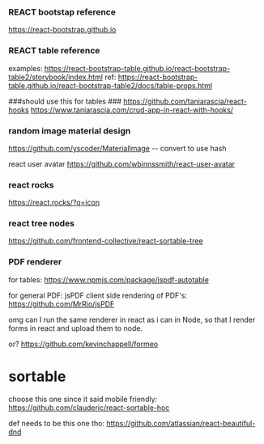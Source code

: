 
### REACT bootstap reference ###
https://react-bootstrap.github.io


### REACT table reference ###
examples: https://react-bootstrap-table.github.io/react-bootstrap-table2/storybook/index.html
ref: https://react-bootstrap-table.github.io/react-bootstrap-table2/docs/table-props.html

###should use this for tables ### 
https://github.com/taniarascia/react-hooks  https://www.taniarascia.com/crud-app-in-react-with-hooks/


### random image material design ### 
https://github.com/yscoder/MaterialImage -- convert to use hash 

react user avatar 
https://github.com/wbinnssmith/react-user-avatar

### react rocks ###
https://react.rocks/?q=icon

### react tree nodes ### 
https://github.com/frontend-collective/react-sortable-tree 



### PDF renderer 

for tables: https://www.npmjs.com/package/jspdf-autotable 

for general PDF: jsPDF client side rendering of PDF's: https://github.com/MrRio/jsPDF

omg can I run the same renderer in react as i can in Node, so that I render forms in react and upload them to node.

or? https://github.com/kevinchappell/formeo 


# sortable

choose this one since it said mobile friendly:
https://github.com/clauderic/react-sortable-hoc 

def needs to be this one tho: 
https://github.com/atlassian/react-beautiful-dnd
